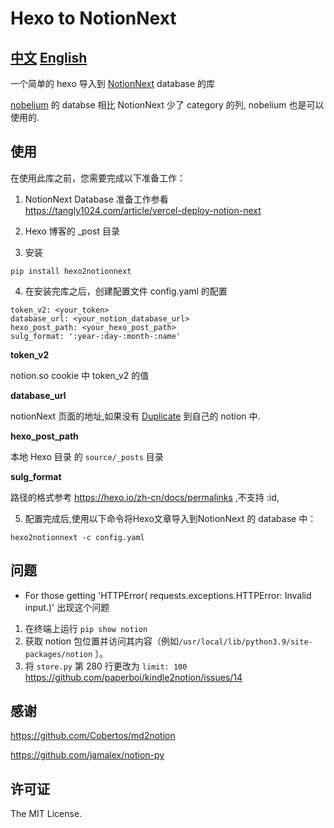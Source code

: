 # Hexo to NotionNext

## [中文](README.md) [English](README.EN.md)



一个简单的 hexo 导入到 [NotionNext](https://github.com/tangly1024/NotionNext) database 的库


[nobelium](https://github.com/craigary/nobelium) 的 databse 相比 NotionNext 少了 category 的列, nobelium 也是可以使用的. 

## 使用

在使用此库之前，您需要完成以下准备工作：

1. NotionNext Database 
   准备工作参看 https://tangly1024.com/article/vercel-deploy-notion-next 

2. Hexo 博客的 _post 目录


3. 安装
```
pip install hexo2notionnext 
```

4. 在安装完库之后，创建配置文件 config.yaml 的配置
```
token_v2: <your_token>
database_url: <your_notion_database_url>
hexo_post_path: <your_hexo_post_path>
sulg_format: ':year-:day-:month-:name'
```


**token_v2**
  
  notion.so  cookie 中 token_v2 的值

**database_url**
  
  notionNext 页面的地址,如果没有 [Duplicate](https://tanghh.notion.site/02ab3b8678004aa69e9e415905ef32a5?v=b7eb215720224ca5827bfaa5ef82cf2d) 到自己的 notion 中.

**hexo_post_path**
  
  本地 Hexo 目录 的 `source/_posts` 目录

**sulg_format**
  
  路径的格式参考 https://hexo.io/zh-cn/docs/permalinks ,不支持 :id,  



5. 配置完成后,使用以下命令将Hexo文章导入到NotionNext 的 database 中：

```
hexo2notionnext -c config.yaml 
```

## 问题
- For those getting 'HTTPError( requests.exceptions.HTTPError: Invalid input.)' 
  出现这个问题 
1. 在终端上运行 `pip show notion`
2. 获取 notion 包位置并访问其内容（例如`/usr/local/lib/python3.9/site-packages/notion` ）。
3. 将 `store.py`  第 280 行更改为 `limit: 100`
https://github.com/paperboi/kindle2notion/issues/14 

    
## 感谢

https://github.com/Cobertos/md2notion 

https://github.com/jamalex/notion-py

## 许可证

The MIT License.